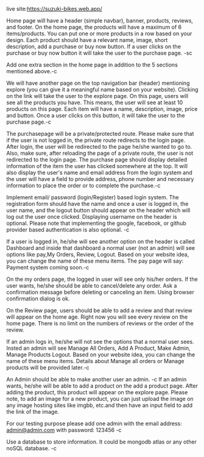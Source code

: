 live site:https://suzuki-bikes.web.app/

Home page will have a header (simple navbar), banner, products, reviews, and footer. On the home page, the products will have a maximum of 6 items/products. You can put one or more products in a row based on your design. Each product should have a relevant name, image, short description, add a purchase or buy now button. If a user clicks on the purchase or buy now button it will take the user to the purchase page. -sc

Add one extra section in the home page in addition to the 5 sections mentioned above.-c

We will have another page on the top navigation bar (header) mentioning explore (you can give it a meaningful name based on your website). Clicking on the link will take the user to the explore page. On this page, users will see all the products you have. This means, the user will see at least 10 products on this page. Each item will have a name, description, image, price and button. Once a user clicks on this button, it will take the user to the purchase page.-c

The purchasepage will be a private/protected route. Please make sure that if the user is not logged in, the private route redirects to the login page. After login, the user will be redirected to the page he/she wanted to go to. Also, make sure, after reloading the page of a private route, the user is not redirected to the login page. The purchase page should display detailed information of the item the user has clicked somewhere at the top. It will also display the user's name and email address from the login system and the user will have a field to provide address, phone number and necessary information to place the order or to complete the purchase.-c

Implement email/ password (login/Register) based login system. The registration form should have the name and once a user is logged in, the user name, and the logout button should appear on the header which will log out the user once clicked. Displaying username on the header is optional. Please note that implementing the google, facebook, or github provider based authentication is also optional. -c

If a user is logged in, he/she will see another option on the header is called Dashboard and inside that dashboard a normal user (not an admin) will see options like pay,My Orders, Review, Logout. Based on your website idea, you can change the name of these menu items. The pay page will say: Payment system coming soon.-c

On the my orders page, the logged in user will see only his/her orders. If the user wants, he/she should be able to cancel/delete any order. Ask a confirmation message before deleting or canceling an item. Using browser confirmation dialog is ok.

On the Review page, users should be able to add a review and that review will appear on the home age. Right now you will see every review on the home page. There is no limit on the numbers of reviews or the order of the review.

If an admin logs in, he/she will not see the options that a normal user sees. Insted an admin will see Manage All Orders, Add A Product, Make Admin, Manage Products Logout. Based on your website idea, you can change the name of these menu items. Details about Manage all orders or Manage products will be provided later.-c

An Admin should be able to make another user an admin. -c
If an admin wants, he/she will be able to add a product on the add a product page. After adding the product, this product will appear on the explore page. Please note, to add an image for a new product, you can just upload the image on any image hosting sites like imgbb, etc.and then have an input field to add the link of the image.

For our testing purpose please add one admin with the email address: admin@admin.com with password: 123456 -c

Use a database to store information. It could be mongodb atlas or any other noSQL database. -c